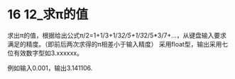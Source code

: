 # 16 12_求π的值
求出π的值，根据给出公式π/2=1+1/3+1/3*2/5+1/3*2/5*3/7+...，从键盘输入要求满足的精度。（即前后两次求得的π相差小于输入精度）
采用float型，输出采用七位有效数字型如3.xxxxxx。



例如输入0.001，输出3.141106.


